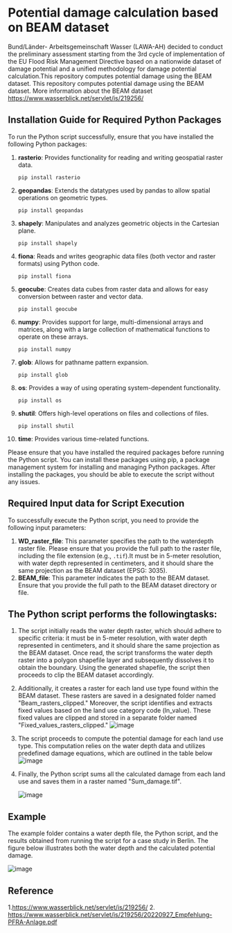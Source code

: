 # Potential damage calculation based on BEAM dataset
Bund/Länder- Arbeitsgemeinschaft Wasser (LAWA-AH) decided to conduct the preliminary assessment starting from the 3rd cycle of implementation of the EU Flood Risk Management Directive based on a nationwide dataset of damage potential and a unified methodology for damage potential calculation.This repository computes potential damage using the BEAM dataset. This repository computes potential damage using the BEAM dataset. More information about the BEAM dataset https://www.wasserblick.net/servlet/is/219256/

## Installation Guide for Required Python Packages

To run the Python script successfully, ensure that you have installed the following Python packages:

1. **rasterio**: Provides functionality for reading and writing geospatial raster data.
    ```
    pip install rasterio
    ```

2. **geopandas**: Extends the datatypes used by pandas to allow spatial operations on geometric types.
    ```
    pip install geopandas
    ```

3. **shapely**: Manipulates and analyzes geometric objects in the Cartesian plane.
    ```
    pip install shapely
    ```

4. **fiona**: Reads and writes geographic data files (both vector and raster formats) using Python code.
    ```
    pip install fiona
    ```

5. **geocube**: Creates data cubes from raster data and allows for easy conversion between raster and vector data.
    ```
    pip install geocube
    ```

6. **numpy**: Provides support for large, multi-dimensional arrays and matrices, along with a large collection of mathematical functions to operate on these arrays.
    ```
    pip install numpy
    ```


7. **glob**: Allows for pathname pattern expansion.
    ```
    pip install glob
    ```

8. **os**: Provides a way of using operating system-dependent functionality.
    ```
    pip install os
    ```

9. **shutil**: Offers high-level operations on files and collections of files.
    ```
    pip install shutil
    ```

10. **time**: Provides various time-related functions.

Please ensure that you have installed the required packages before running the Python script. You can install these packages using pip, a package management system for installing and managing Python packages. After installing the packages, you should be able to execute the script without any issues.




## Required Input data for Script Execution

To successfully execute the Python script, you need to provide the following input parameters:

1. **WD_raster_file**: This parameter specifies the path to the waterdepth raster file. Please ensure that you provide the full path to the raster file, including the file extension (e.g., `.tif`).It must be in 5-meter resolution, with water depth represented in centimeters, and it should share the same projection as the BEAM dataset (EPSG: 3035).
2. **BEAM_file**: This parameter indicates the path to the BEAM dataset. Ensure that you provide the full path to the BEAM dataset directory or file.


## The Python script performs the followingtasks:
1. The script initially reads the water depth raster, which should adhere to specific criteria: it must be in 5-meter resolution, with water depth represented in centimeters, and it should share the same projection as the BEAM dataset. Once read, the script transforms the water depth raster into a polygon shapefile layer and subsequently dissolves it to obtain the boundary. Using the generated shapefile, the script then proceeds to clip the BEAM dataset accordingly.
2. Additionally, it creates a raster for each land use type found within the BEAM dataset. These rasters are saved in a designated folder named "Beam_rasters_clipped." Moreover, the script identifies and extracts fixed values based on the land use category code (ln_value). These fixed values are clipped and stored in a separate folder named "Fixed_values_rasters_clipped."
   ![image](https://github.com/omarseleem92/Potential_damage/assets/57235564/140261e8-bf70-4ed6-8eb7-26ac29088595)

4. The script proceeds to compute the potential damage for each land use type. This computation relies on the water depth data and utilizes predefined damage equations, which are outlined in the table below
   ![image](https://github.com/omarseleem92/Potential_damage/assets/57235564/161616a2-faff-448b-97c2-a803190d2558)

6. Finally, the Python script sums all the calculated damage from each land use and saves them in a raster named "Sum_damage.tif".

   ![image](https://github.com/omarseleem92/Potential_damage/assets/57235564/66058589-62dd-45cc-943e-df5d99346777)


## Example

The example folder contains a water depth file, the Python script, and the results obtained from running the script for a case study in Berlin. The figure below illustrates both the water depth and the calculated potential damage.

![image](https://github.com/omarseleem92/Potential_damage/assets/57235564/86995303-7f9e-4ecb-a6e8-b940e76a25c9)

## Reference
1.https://www.wasserblick.net/servlet/is/219256/
2. https://www.wasserblick.net/servlet/is/219256/20220927_Empfehlung-PFRA-Anlage.pdf

